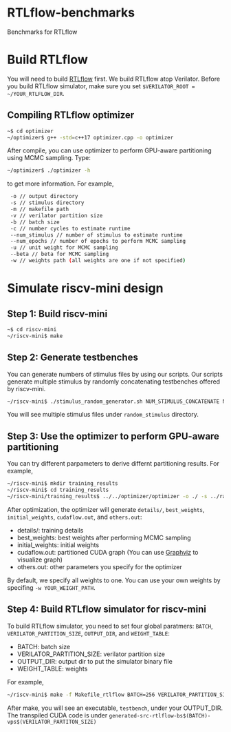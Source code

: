 # RTLflow-benchmarks
Benchmarks for RTLflow


# Build RTLflow
You will need to build [RTLflow](https://github.com/dian-lun-lin/verilator) first.
We build RTLflow atop Verilator. Before you build RTLflow simulator, make sure you set ```$VERILATOR_ROOT = ~/YOUR_RTLFLOW_DIR```.

## Compiling RTLflow optimizer

 ```bash
 ~$ cd optimizer
 ~/optimizer$ g++ -std=c++17 optimizer.cpp -o optimizer
 ```
 After compile, you can use optimizer to perform GPU-aware partitioning using MCMC sampling.
 Type: 
 ```bash
 ~/optimizer$ ./optimizer -h
 ```
 to get more information. For example,
 ```bash
  -o // output directory
  -s // stimulus directory
  -m // makefile path
  -v // verilator partition size
  -b // batch size
  -c // number cycles to estimate runtime
  --num_stimulus // number of stimulus to estimate runtime
  --num_epochs // number of epochs to perform MCMC sampling
  -u // unit weight for MCMC sampling
  --beta // beta for MCMC sampling
  -w // weights path (all weights are one if not specified)
 ```
 
 

# Simulate riscv-mini design
## Step 1: Build riscv-mini
```bash
~$ cd riscv-mini
~/riscv-mini$ make
```
## Step 2: Generate testbenches
You can generate numbers of stimulus files by using our scripts. Our scripts generate multiple stimulus by randomly concatenating testbenches offered by riscv-mini.
```bash
~/riscv-mini$ ./stimulus_random_generator.sh NUM_STIMULUS_CONCATENATE NUM_STIMULUS
```
You will see multiple stimulus files under ```random_stimulus``` directory.

## Step 3: Use the optimizer to perform GPU-aware partitioning
You can try different parpameters to derive differnt partitioning results.
For example, 
```bash
~/riscv-mini$ mkdir training_results 
~/riscv-mini$ cd training_results
~/riscv-mini/training_results$ ../../optimizer/optimizer -o ./ -s ../random_stimulus/ -m ../Makefile_rtlflow -v 2 -b 256 -c 1000 --num_stimulus 1024 --num_epochs 2 --beta 0.5 -u 1 
```

After optimization, the optimizer will generate ```details/```, ```best_weights```, ```initial_weights```, ```cudaflow.out```, and ```others.out```:
- details/: training details
- best_weights: best weights after performing MCMC sampling
- initial_weights: initial weights
- cudaflow.out: partitioned CUDA graph (You can use [Graphviz](https://dreampuf.github.io/GraphvizOnline/) to visualize graph)
- others.out: other parameters you specify for the optimizer

By default, we specify all weights to one.
You can use your own weights by specifing ```-w YOUR_WEIGHT_PATH```.





## Step 4: Build RTLflow simulator for riscv-mini
To build RTLflow simulator, you need to set four global paratmers: ```BATCH```, ```VERILATOR_PARTITION_SIZE```, ```OUTPUT_DIR```, and ```WEIGHT_TABLE```:
- BATCH: batch size
- VERILATOR_PARTITION_SIZE: verilator partition size
- OUTPUT_DIR: output dir to put the simulator binary file
- WEIGHT_TABLE: weights

For example,
```bash
~/riscv-mini$ make -f Makefile_rtlflow BATCH=256 VERILATOR_PARTITION_SIZE=2  OUTPUT_DIR=./ WEIGHT_TABLE=training_results/best_weights.out
```
After make, you will see an executable, ```testbench```, under your OUTPUT_DIR.
The transpiled CUDA code is under ```generated-src-rtlflow-bs$(BATCH)-vps$(VERILATOR_PARTITON_SIZE)```

<!--
# Simulate NVDLA design


## Step 1: Build NVDLA (hw_small)
```bash
~$ cd hw_small
~/hw_small$ make
```
You will need to setup your environment to build NVDLA design. To simulate NVDLA design using RTLflow, you need to setup your cpp, gcc, g++, perl, java, python, verilator (RTLflow) and clang path correctly. For example:
<p align=center>
<img src="./img/env.png" width="725" height="250"/>
</p>

For perl, you need to install YAML and XML::Simple module:
```bash
sudo apt install libconfig-yaml-perl
sudo apt-get install libxml-simple-perl
```

After setting your environment, you need to use tmake to build the RTL

```bash
~/hw_small$ ./tools/bin/tmake -build vmod
```

## Step 2: Build RTLflow simulator for NVDLA

We currently simulate one testbench per gpu thread. You should set $GPU_THREADS to the total number of testbenches.
 ```bash
 ~/hw_small$ cd verif/rtlflow/
 ~/hw_small/verif/rtlflow$ make GPU_THREADS=NUM_TESTBENCHES_YOU_WANT_TO_SIMULATE
 ```
 After compiling, you will see transpiled .cu files and the compiled bin file (VNV_nvdla) under ```~/hw_small/outdir/rtlflow_$GPU_THREADS```

## Step 3: Generate testbenches
You can generate numbers of testbenches by using our scripts. Our scripts generate multiple testbenches by randomly concatanting testbenches offered by NVDLA.

```bash
~/hw_small$ cd verif/verilator/tb_gen_scripts/
~/hw_small/verif/verilator/tb_gen_scripts/$ bash read_traces.sh
~/hw_small/verif/verilator/tb_gen_scripts/$ bash tbs_random_generator.sh NUMBER_OF_TESTBENCHES_YOU_WANT
```
Your testbenches will be under ```hw_small/verif/verilator/tb_gen_scripts/random_traces```.

## Step 4: Perform simulation
To perform simulation, simply type:
```bash
~/hw_small/verif/rtlflow$ bash sim.sh $NUM_CYCLES $NUM_TESTBENCHES
```
After simulation, you will see .out file for simulation time.

-->
